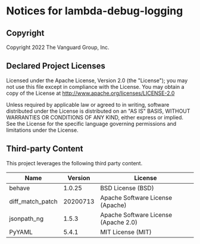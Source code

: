 # Notices for lambda-debug-logging

## Copyright

Copyright 2022 The Vanguard Group, Inc.

## Declared Project Licenses

Licensed under the Apache License, Version 2.0 (the "License"); you may not use this file except in compliance with the License. You may obtain a copy of the License at http://www.apache.org/licenses/LICENSE-2.0

Unless required by applicable law or agreed to in writing, software distributed under the License is distributed on an "AS IS" BASIS, WITHOUT WARRANTIES OR CONDITIONS OF ANY KIND, either express or implied. See the License for the specific language governing permissions and limitations under the License.

## Third-party Content

This project leverages the following third party content.

| Name             | Version  | License                              |
|------------------|----------|--------------------------------------|
| behave           | 1.0.25   | BSD License (BSD)                    |
| diff_match_patch | 20200713 | Apache Software License (Apache)     |
| jsonpath_ng      | 1.5.3    | Apache Software License (Apache 2.0) |
| PyYAML           | 5.4.1    | MIT License (MIT)                    |
